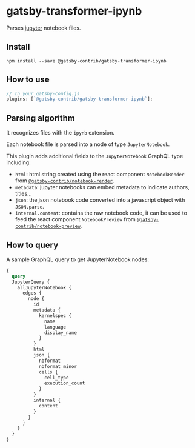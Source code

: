 # gatsby-transformer-ipynb

Parses [jupyter](https://jupyter.org/) notebook files.

<!-- See it in action: <https://gatsby-contrib.github.io/gatsby-transformer-ipynb/> -->

## Install

`npm install --save @gatsby-contrib/gatsby-transformer-ipynb`

## How to use

```javascript
// In your gatsby-config.js
plugins: [`@gatsby-contrib/gatsby-transformer-ipynb`];
```

## Parsing algorithm

It recognizes files with the `ipynb` extension.

Each notebook file is parsed into a node of type `JupyterNotebook`.

This plugin adds additional fields to the `JupyterNotebook` GraphQL type
including:

-   `html`: html string created using the react component `NotebookRender` from [`@gatsby-contrib/notebook-render`](https://github.com/nteract/nteract/tree/master/packages/notebook-render).
-   `metadata`: jupyter notebooks can embed metadata to indicate authors, titles...
-   `json`: the json notebook code converted into a javascript object with `JSON.parse`.
-   `internal.content`: contains the raw notebook code, it can be used to feed the react component `NotebookPreview` from [`@gatsby-contrib/notebook-preview`](https://github.com/nteract/nteract/tree/master/packages/notebook-preview).

## How to query

A sample GraphQL query to get JupyterNotebook nodes:

```graphql
{
  query
  JupyterQuery {
    allJupyterNotebook {
      edges {
        node {
          id
          metadata {
            kernelspec {
              name
              language
              display_name
            }
          }
          html
          json {
            nbformat
            nbformat_minor
            cells {
              cell_type
              execution_count
            }
          }
          internal {
            content
          }
        }
      }
    }
  }
}
```
